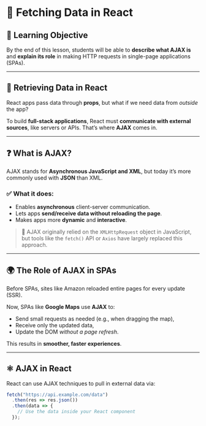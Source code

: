 # 📡 Fetching Data in React

## 🎯 Learning Objective
By the end of this lesson, students will be able to **describe what AJAX is** and **explain its role** in making HTTP requests in single-page applications (SPAs).

---

## 🔄 Retrieving Data in React

React apps pass data through **props**, but what if we need data from *outside* the app?

To build **full-stack applications**, React must **communicate with external sources**, like servers or APIs. That’s where **AJAX** comes in.

---

## ❓ What is AJAX?

AJAX stands for **Asynchronous JavaScript and XML**, but today it’s more commonly used with **JSON** than XML.

### ✅ What it does:
- Enables **asynchronous** client-server communication.
- Lets apps **send/receive data without reloading the page**.
- Makes apps more **dynamic** and **interactive**.

> 🧠 AJAX originally relied on the `XMLHttpRequest` object in JavaScript, but tools like the `fetch()` API or `Axios` have largely replaced this approach.

---

## 🌍 The Role of AJAX in SPAs

Before SPAs, sites like Amazon reloaded entire pages for every update (SSR).

Now, SPAs like **Google Maps** use **AJAX** to:
- Send small requests as needed (e.g., when dragging the map),
- Receive only the updated data,
- Update the DOM *without a page refresh*.

This results in **smoother, faster experiences**.

---

## ⚛️ AJAX in React

React can use AJAX techniques to pull in external data via:

```js
fetch("https://api.example.com/data")
  .then(res => res.json())
  .then(data => {
    // Use the data inside your React component
  });